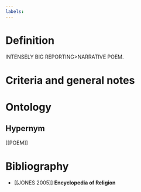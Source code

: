 ```yaml
---
labels: 
---
```


# Definition
INTENSELY BIG REPORTING>NARRATIVE POEM.
# Criteria and general notes
# Ontology

## Hypernym
[[POEM]]
# Bibliography
- [[JONES 2005]]
**Encyclopedia of Religion** 
